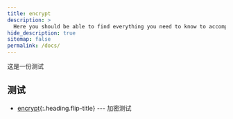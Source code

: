 ```yaml
---
title: encrypt
description: >
  Here you should be able to find everything you need to know to accomplish the most common tasks when blogging with Hydejack.
hide_description: true
sitemap: false
permalink: /docs/
---
```


这是一份测试

## 测试
* [encrypt]{:.heading.flip-title} --- 加密测试 

[encrypt]: encrypt.md